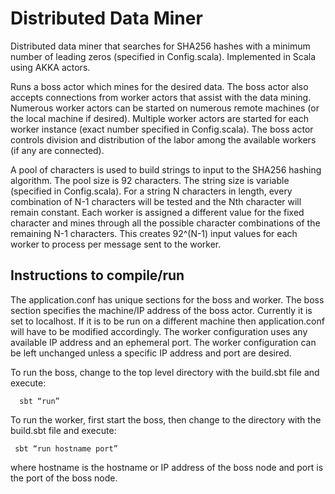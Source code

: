 # Distributed Data Miner
Distributed data miner that searches for SHA256 hashes with a minimum number of leading zeros (specified in Config.scala). Implemented in Scala using AKKA actors. 

Runs a boss actor which mines for the desired data. The boss actor also accepts connections from worker actors that assist with the data mining. Numerous worker actors can be started on numerous remote machines (or the local machine if desired). Multiple worker actors are started for each worker instance (exact number specified in Config.scala). The boss actor controls division and distribution of the labor among the available workers (if any are connected).

A pool of characters is used to build strings to input to the SHA256 hashing algorithm. The pool size is 92 characters. The string size is variable (specified in Config.scala). For a string N characters in length, every combination of N-1 characters will be tested and the Nth character will remain constant. Each worker is assigned a different value for the fixed character and mines through all the possible character combinations of the remaining N-1 characters. This creates 92^(N-1) input values for each worker to process per message sent to the worker.


## Instructions to compile/run
The application.conf has unique sections for the boss and worker. The boss section 
specifies the machine/IP address of the boss actor. Currently it is set to localhost. 
If it is to be run on a different machine then application.conf will have to be modified 
accordingly. The worker configuration uses any available IP address and an ephemeral port. The worker configuration can be left unchanged unless a specific IP address and port are desired.

To run the boss, change to the top level directory with the build.sbt file and execute: 

      sbt “run”

To run the worker, first start the boss, then change to the directory with the build.sbt file and execute: 

     sbt “run hostname port” 

where hostname is the hostname or IP address of the boss node and port is the port of the boss node.

